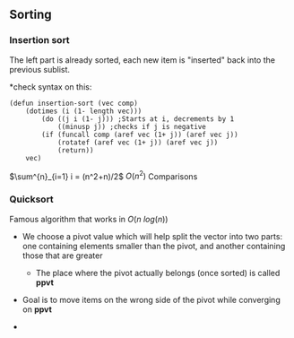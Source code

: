 ## Sorting

### Insertion sort
The left part is already sorted, each new item is "inserted" back into the previous sublist.

\*check syntax on this:
```Lisp
(defun insertion-sort (vec comp)
	(dotimes (i (1- length vec)))
		(do ((j i (1- j))) ;Starts at i, decrements by 1
			((minusp j)) ;checks if j is negative
		(if (funcall comp (aref vec (1+ j)) (aref vec j))
			(rotatef (aref vec (1+ j)) (aref vec j))
			(return))
	vec)
```

$\sum^{n}_{i=1} i = (n^2+n)/2$
$O(n^2)$ Comparisons

### Quicksort
Famous algorithm that works in $O(n\ log(n))$
- We choose a pivot value which will help split the vector into two parts: one containing elements smaller than the pivot, and another containing those that are greater
	- The place where the pivot actually belongs (once sorted) is called **ppvt**
- Goal is to move items on the wrong side of the pivot while converging on **ppvt**

-